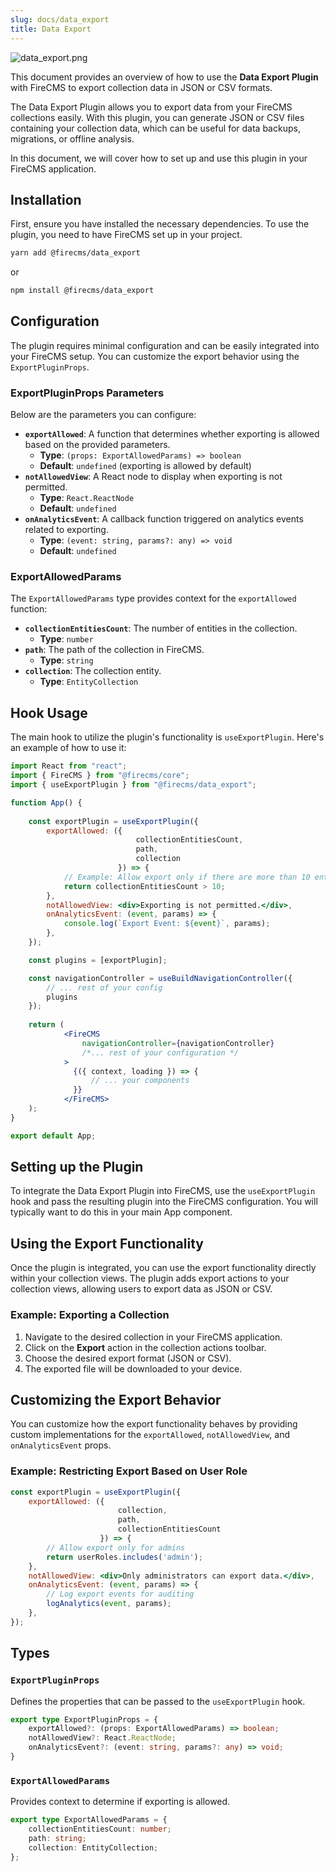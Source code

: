 ```yaml
---
slug: docs/data_export
title: Data Export
---
```


![data_export.png](/img/data_export.png)


This document provides an overview of how to use the **Data Export Plugin** with FireCMS to export collection data in
JSON or CSV formats.

The Data Export Plugin allows you to export data from your FireCMS collections easily. With this plugin, you can
generate JSON or CSV files containing your collection data, which can be useful for data backups, migrations, or offline
analysis.

In this document, we will cover how to set up and use this plugin in your FireCMS application.

## Installation

First, ensure you have installed the necessary dependencies. To use the plugin, you need to have FireCMS set up in your
project.

```sh
yarn add @firecms/data_export
```

or

```sh
npm install @firecms/data_export
```

## Configuration

The plugin requires minimal configuration and can be easily integrated into your FireCMS setup. You can customize the
export behavior using the `ExportPluginProps`.

### ExportPluginProps Parameters

Below are the parameters you can configure:

- **`exportAllowed`**: A function that determines whether exporting is allowed based on the provided parameters.
    - **Type**: `(props: ExportAllowedParams) => boolean`
    - **Default**: `undefined` (exporting is allowed by default)
- **`notAllowedView`**: A React node to display when exporting is not permitted.
    - **Type**: `React.ReactNode`
    - **Default**: `undefined`
- **`onAnalyticsEvent`**: A callback function triggered on analytics events related to exporting.
    - **Type**: `(event: string, params?: any) => void`
    - **Default**: `undefined`

### ExportAllowedParams

The `ExportAllowedParams` type provides context for the `exportAllowed` function:

- **`collectionEntitiesCount`**: The number of entities in the collection.
    - **Type**: `number`
- **`path`**: The path of the collection in FireCMS.
    - **Type**: `string`
- **`collection`**: The collection entity.
    - **Type**: `EntityCollection`

## Hook Usage

The main hook to utilize the plugin's functionality is `useExportPlugin`. Here's an example of how to use it:

```jsx
import React from "react";
import { FireCMS } from "@firecms/core";
import { useExportPlugin } from "@firecms/data_export";

function App() {
    
    const exportPlugin = useExportPlugin({
        exportAllowed: ({
                            collectionEntitiesCount,
                            path,
                            collection
                        }) => {
            // Example: Allow export only if there are more than 10 entities
            return collectionEntitiesCount > 10;
        },
        notAllowedView: <div>Exporting is not permitted.</div>,
        onAnalyticsEvent: (event, params) => {
            console.log(`Export Event: ${event}`, params);
        },
    });

    const plugins = [exportPlugin];

    const navigationController = useBuildNavigationController({
        // ... rest of your config
        plugins
    });
    
    return (
            <FireCMS
                navigationController={navigationController}
                /*... rest of your configuration */
            >
              {({ context, loading }) => {
                  // ... your components
              }}
            </FireCMS>
    );
}

export default App;
```

## Setting up the Plugin

To integrate the Data Export Plugin into FireCMS, use the `useExportPlugin` hook and pass the resulting plugin into the
FireCMS configuration. You will typically want to do this in your main App component.

## Using the Export Functionality

Once the plugin is integrated, you can use the export functionality directly within your collection views. The plugin
adds export actions to your collection views, allowing users to export data as JSON or CSV.

### Example: Exporting a Collection

1. Navigate to the desired collection in your FireCMS application.
2. Click on the **Export** action in the collection actions toolbar.
3. Choose the desired export format (JSON or CSV).
4. The exported file will be downloaded to your device.

## Customizing the Export Behavior

You can customize how the export functionality behaves by providing custom implementations for the `exportAllowed`,
`notAllowedView`, and `onAnalyticsEvent` props.

### Example: Restricting Export Based on User Role

```jsx
const exportPlugin = useExportPlugin({
    exportAllowed: ({
                        collection,
                        path,
                        collectionEntitiesCount
                    }) => {
        // Allow export only for admins
        return userRoles.includes('admin');
    },
    notAllowedView: <div>Only administrators can export data.</div>,
    onAnalyticsEvent: (event, params) => {
        // Log export events for auditing
        logAnalytics(event, params);
    },
});
```

## Types

### `ExportPluginProps`

Defines the properties that can be passed to the `useExportPlugin` hook.

```typescript
export type ExportPluginProps = {
    exportAllowed?: (props: ExportAllowedParams) => boolean;
    notAllowedView?: React.ReactNode;
    onAnalyticsEvent?: (event: string, params?: any) => void;
}
```

### `ExportAllowedParams`

Provides context to determine if exporting is allowed.

```typescript
export type ExportAllowedParams = {
    collectionEntitiesCount: number;
    path: string;
    collection: EntityCollection;
};
```

